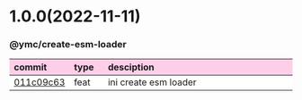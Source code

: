 
<style>
table{display:table;width:100%;}
table th:nth-of-type(1),table th:nth-of-type(2){width:12%;}
tr:nth-child(2n){background-color:#fdcee8;}
tr:nth-child(2n-1){background-color:white;}
th{background-color:#fdcee8;}
</style>


<a name="1.0.0"></a>
# 1.0.0(2022-11-11)
### @ymc/create-esm-loader

<div align="center" style="margin-left: auto;margin-right: auto;background:white;">

commit|type|desciption
:----|:----|:----
[011c09c63](https://github.com/ymc-github/js-idea/commit/1011c09c63b19e838326fb12a80a9dfd35ff3051)|feat|ini create esm loader

</div>